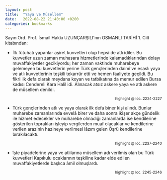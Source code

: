 ```yaml
---
layout: post
title:  "Yaya ve Müsellem"
date:   2022-08-22 21:40:00 +0200
categories: bookmarks
---
```


Sayın Ord. Prof. İsmail Hakkı UZUNÇARŞILI'nın OSMANLI TARİHİ 1. Cilt kitabından:

* İlk fütuhatı yapanlar aşiret kuvvetleri olup hepsi de atlı idiler. Bu kuvvetler uzun zaman muhasara hizmetlerinde kalamadıklarından dolayı muvaffakiyetler gecikiyordu; her zaman vaktinde muharebeye gelemeyen bu kuvvetlerin yerine Türk gençlerinden daimî ve esaslı yaya ve atlı kuvvetlerinin teşkili tekarrür etti ve hemen faaliyete geçildi. Bu fikri ilk defa olarak meydana koyan ve tatbikatına da memur edilen Bursa kadısı Cendereli Kara Halil idi. Alınacak atsız askere yaya ve atlı askere de müsellem denildi.

<p style="text-align: right;"><sup>highlight @ loc. 2224-2227</sup></p>

* Türk gençlerinden atlı ve yaya olarak ilk defa biner kişi alındı. Bunlar muharebe zamanlarında evvelâ birer ve daha sonra ikişer akçe gündelik ile hizmet edecekler ve muharebe olmadığı zamanlarda ise kendilerine gösterilen toprakları işleyip vergilerden muaf olacaklar ve kendilerine verilen arazinin hazineye verilmesi lâzım gelen Öşrü kendilerine bırakılacaktı.

<p style="text-align: right;"><sup>highlight @ loc. 2237-2240</sup></p>

* îşte piyadelerine yaya ve atlılarına müsellem adı verilmiş olan bu Türk kuvvetleri Kapıkulu ocaklarının teşkiline kadar elde edilen muvaffakiyetlerde başlıca âmil olmuşlardı.

<p style="text-align: right;"><sup>highlight @ loc. 2245-2246</sup></p>

